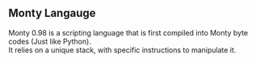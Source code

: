 ## Monty Langauge
Monty 0.98 is a scripting language that is first compiled into Monty byte codes (Just like Python). </br>
It relies on a unique stack, with specific instructions to manipulate it. </br>
